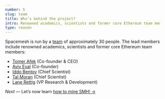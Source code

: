```yaml
---
number: 5
slug: team
title: Who’s behind the project?
intro: Renowned academics, scientists and former core Ethereum team members!
type: reason
---
```


Spacemesh is run by a [team](https://spacemesh.io/about/) of approximately 30 people. The lead members include renowned academics, scientists and former core Ethereum team members:

- [Tomer Afek](https://twitter.com/tomerafek) (Co-founder & CEO)
- [Aviv Eyal](https://twitter.com/avive) (Co-founder)
- [Iddo Bentov](https://www.cs.cornell.edu/~iddo/) (Chief Scientist)
- [Tal Moran](https://talmoran.net/) (Chief Scientist)
- [Lane Rettig](https://twitter.com/lrettig) (VP Research & Development)

*Next* — Let’s now learn [how to mine SMH! →](/mining)